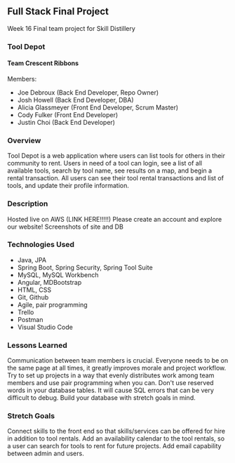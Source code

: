 ## Full Stack Final Project
Week 16 Final team project for Skill Distillery
### Tool Depot
#### Team Crescent Ribbons
Members:
* Joe Debroux (Back End Developer, Repo Owner)
* Josh Howell (Back End Developer, DBA)
* Alicia Glassmeyer (Front End Developer, Scrum Master)
* Cody Fulker (Front End Developer)
* Justin Choi (Back End Developer)
### Overview
Tool Depot is a web application where users can list tools for others in their
community to rent. Users in need of a tool can login, see a list of all available
tools, search by tool name, see results on a map, and begin a rental transaction.
All users can see their tool rental transactions and list of tools, and update
their profile information.
### Description
Hosted live on AWS (LINK HERE!!!!!)
Please create an account and explore our website!
Screenshots of site and DB
### Technologies Used
* Java, JPA
* Spring Boot, Spring Security, Spring Tool Suite
* MySQL, MySQL Workbench
* Angular, MDBootstrap
* HTML, CSS
* Git, Github
* Agile, pair programming
* Trello
* Postman
* Visual Studio Code
### Lessons Learned
Communication between team members is crucial. Everyone needs to be on the same
page at all times, it greatly improves morale and project workflow. Try to set up
projects in a way that evenly distributes work among team members and use pair
programming when you can.
Don't use reserved words in your database tables. It will cause SQL errors that
can be very difficult to debug. Build your database with stretch goals in mind.
### Stretch Goals
Connect skills to the front end so that skills/services can be offered for hire
in addition to tool rentals.
Add an availability calendar to the tool rentals, so a user can search for tools
to rent for future projects.
Add email capability between admin and users.

